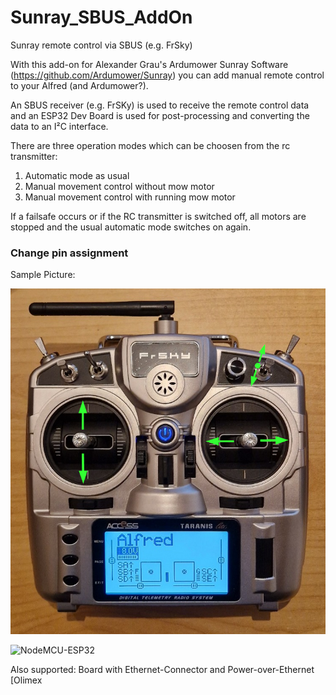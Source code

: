 # Sunray_SBUS_AddOn
Sunray remote control via SBUS (e.g. FrSky)

With this add-on for Alexander Grau's Ardumower Sunray Software (https://github.com/Ardumower/Sunray) you can add manual remote control to your Alfred (and Ardumower?).

An SBUS receiver (e.g. FrSKy) is used to receive the remote control data and an ESP32 Dev Board is used for post-processing and converting the data to an I²C interface.

There are three operation modes which can be choosen from the rc transmitter:
1. Automatic mode as usual
2. Manual movement control without mow motor
3. Manual movement control with running mow motor
   
If a failsafe occurs or if the RC transmitter is switched off, all motors are stopped and the usual automatic mode switches on again.


### Change pin assignment


Sample Picture:

![NodeMCU-ESP32](docs/remote_control.png)

![NodeMCU-ESP32](docs/nodemcu-esp32.png)

Also supported: Board with Ethernet-Connector and Power-over-Ethernet [Olimex 

